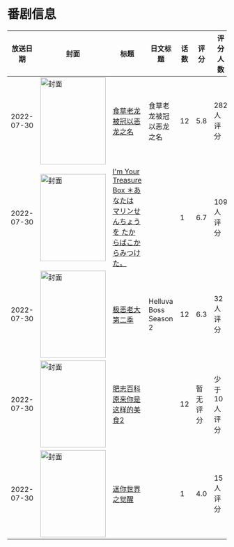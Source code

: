 # 番剧信息

|放送日期|封面|标题|日文标题|话数|评分|评分人数|
|---|---|---|---|---|---|---|
|2022-07-30|<img src="https://lain.bgm.tv/pic/cover/c/06/ca/358724_txUTx.jpg" alt="封面" style="width:150px;height:200px;object-fit:cover;">|[食草老龙被冠以恶龙之名](https://bangumi.tv/subject/358724)|食草老龙被冠以恶龙之名|12|5.8|282人评分|
|2022-07-30|<img src="https://lain.bgm.tv/pic/cover/c/8f/9e/394098_9799R.jpg" alt="封面" style="width:150px;height:200px;object-fit:cover;">|[I'm Your Treasure Box ＊あなたは マリンせんちょうを たからばこからみつけた。](https://bangumi.tv/subject/394098)||1|6.7|109人评分|
|2022-07-30|<img src="https://lain.bgm.tv/pic/cover/c/74/75/430298_995I9.jpg" alt="封面" style="width:150px;height:200px;object-fit:cover;">|[极恶老大 第二季](https://bangumi.tv/subject/430298)|Helluva Boss Season 2|12|6.3|32人评分|
|2022-07-30|<img src="https://lain.bgm.tv/pic/cover/c/35/d9/389538_PzzQQ.jpg" alt="封面" style="width:150px;height:200px;object-fit:cover;">|[肥志百科 原来你是这样的美食2](https://bangumi.tv/subject/389538)||12|暂无评分|少于10人评分|
|2022-07-30|<img src="https://lain.bgm.tv/pic/cover/c/41/bd/391908_1q5f1.jpg" alt="封面" style="width:150px;height:200px;object-fit:cover;">|[迷你世界之觉醒](https://bangumi.tv/subject/391908)||1|4.0|15人评分|
